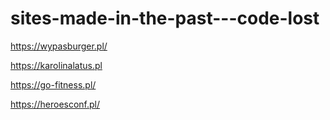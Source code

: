 # sites-made-in-the-past---code-lost


https://wypasburger.pl/


https://karolinalatus.pl


https://go-fitness.pl/


https://heroesconf.pl/ 
